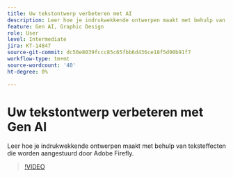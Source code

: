 ```yaml
---
title: Uw tekstontwerp verbeteren met AI
description: Leer hoe je indrukwekkende ontwerpen maakt met behulp van teksteffecten die worden aangestuurd door Adobe Firefly
feature: Gen AI, Graphic Design
role: User
level: Intermediate
jira: KT-14847
source-git-commit: dc50e8039fccc85c65fbb6d436ce18f5d90b91f7
workflow-type: tm+mt
source-wordcount: '40'
ht-degree: 0%

---
```


# Uw tekstontwerp verbeteren met Gen AI

Leer hoe je indrukwekkende ontwerpen maakt met behulp van teksteffecten die worden aangestuurd door Adobe Firefly.

>[!VIDEO](https://video.tv.adobe.com/v/3427021?quality=12&learn=on&hidetitle=true)
